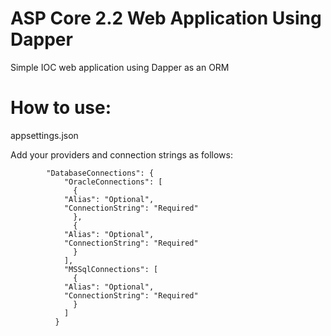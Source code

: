 # ASP Core 2.2 Web Application Using Dapper

Simple IOC web application using Dapper as an ORM


# How to use:

appsettings.json

Add your providers and connection strings as follows:

			"DatabaseConnections": {
			    "OracleConnections": [
			      {
				"Alias": "Optional",        
				"ConnectionString": "Required"
			      },
			      {
				"Alias": "Optional",        
				"ConnectionString": "Required"
			      }
			    ],
			    "MSSqlConnections": [
			      {
				"Alias": "Optional",        
				"ConnectionString": "Required"
			      }
			    ]
			  }
